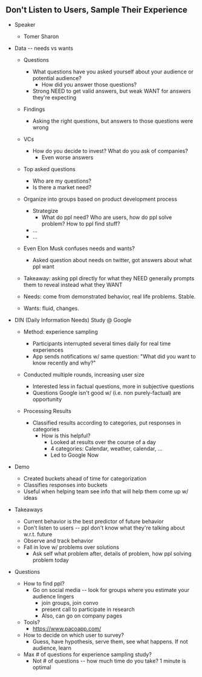 Don't Listen to Users, Sample Their Experience
------

* Speaker
  * Tomer Sharon

* Data -- needs vs wants
  * Questions
    * What questions have you asked yourself about your audience or potential audience?
      * How did you answer those questions?
    * Strong NEED to get valid answers, but weak WANT for answers they're expecting

  * Findings
    * Asking the right questions, but answers to those questions were wrong

  * VCs
    * How do you decide to invest? What do you ask of companies?
      * Even worse answers

  * Top asked questions
    * Who are my questions?
    * Is there a market need?

  * Organize into groups based on product development process
    * Strategize
      * What do ppl need? Who are users, how do ppl solve problem? How to ppl
        find stuff?
    * ...
    * ...

  * Even Elon Musk confuses needs and wants?
    * Asked question about needs on twitter, got answers about what ppl want

  * Takeaway: asking ppl directly for what they NEED generally prompts them
    to reveal instead what they WANT

  * Needs: come from demonstrated behavior, real life problems. Stable.
  * Wants: fluid, changes.

* DIN (Daily Information Needs) Study @ Google
  * Method: experience sampling
    * Participants interrupted several times daily for real time experiences
    * App sends notifications w/ same question: "What did you want to know
      recently and why?"

  * Conducted multiple rounds, increasing user size
    * Interested less in factual questions, more in subjective questions
    * Questions Google isn't good w/ (i.e. non purely-factual) are opportunity

  * Processing Results
    * Classified results according to categories, put responses in categories
      * How is this helpful?
        * Looked at results over the course of a day
        * 4 categories: Calendar, weather, calendar, ...
        * Led to Google Now

* Demo
  * Created buckets ahead of time for categorization
  * Classifies responses into buckets
  * Useful when helping team see info that will help them come up w/ ideas

* Takeaways
  * Current behavior is the best predictor of future behavior
  * Don't listen to users -- ppl don't know what they're talking about w.r.t. future
  * Observe and track behavior
  * Fall in love w/ problems over solutions
    * Ask self what problem after, details of problem, how ppl solving problem today

* Questions
  * How to find ppl?
    * Go on social media -- look for groups where you estimate your audience lingers
      * join groups, join convo
      * present call to participate in research
      * Also, can go on company pages
  * Tools?
    * https://www.pacoapp.com/
  * How to decide on which user to survey?
    * Guess, have hypothesis, serve them, see what happens. If not audience, learn
  * Max # of questions for experience sampling study?
    * Not # of questions -- how much time do you take? 1 minute is optimal
